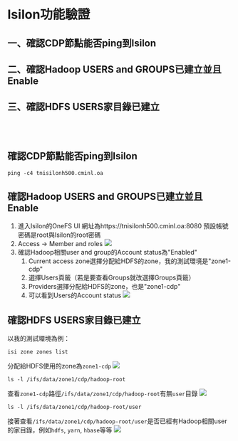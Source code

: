 # Isilon功能驗證
## 一、確認CDP節點能否ping到Isilon
## 二、確認Hadoop USERS and GROUPS已建立並且Enable
## 三、確認HDFS USERS家目錄已建立
<br></br>
## 確認CDP節點能否ping到Isilon
```
ping -c4 tnisilonh500.cminl.oa
```
## 確認Hadoop USERS and GROUPS已建立並且Enable
1. 進入Isilon的OneFS UI
網址為https://tnisilonh500.cminl.oa:8080
預設帳號密碼是root與Isilon的root密碼
2. Access -> Member and roles
![](https://i.imgur.com/c53WN2G.png)
3. 確認Hadoop相關user and group的Account status為"Enabled"
	1. Current access zone選擇分配給HDFS的zone，我的測試環境是"zone1-cdp"
    2. 選擇Users頁籤（若是要查看Groups就改選擇Groups頁籤）
	3. Providers選擇分配給HDFS的zone，也是"zone1-cdp"
	4. 可以看到Users的Account status
![](https://i.imgur.com/JwooUFZ.png)
## 確認HDFS USERS家目錄已建立
以我的測試環境為例：
```
isi zone zones list
```
分配給HDFS使用的zone為`zone1-cdp`
![](https://i.imgur.com/lKlWUbV.png)
```		
ls -l /ifs/data/zone1/cdp/hadoop-root
```
查看`zone1-cdp`路徑`/ifs/data/zone1/cdp/hadoop-root`有無`user`目錄
![](https://i.imgur.com/AM0nL8Q.png)
```
ls -l /ifs/data/zone1/cdp/hadoop-root/user
```
接著查看`/ifs/data/zone1/cdp/hadoop-root/user`是否已經有Hadoop相關user的家目錄，例如`hdfs`, `yarn`, `hbase`等等
![](https://i.imgur.com/urHP63f.png)